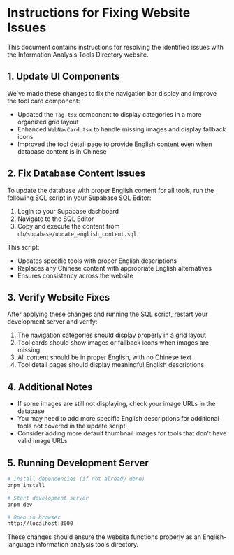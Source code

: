 # Instructions for Fixing Website Issues

This document contains instructions for resolving the identified issues with the Information Analysis Tools Directory website.

## 1. Update UI Components

We've made these changes to fix the navigation bar display and improve the tool card component:

- Updated the `Tag.tsx` component to display categories in a more organized grid layout
- Enhanced `WebNavCard.tsx` to handle missing images and display fallback icons
- Improved the tool detail page to provide English content even when database content is in Chinese

## 2. Fix Database Content Issues

To update the database with proper English content for all tools, run the following SQL script in your Supabase SQL Editor:

1. Login to your Supabase dashboard
2. Navigate to the SQL Editor
3. Copy and execute the content from `db/supabase/update_english_content.sql`

This script:
- Updates specific tools with proper English descriptions
- Replaces any Chinese content with appropriate English alternatives
- Ensures consistency across the website

## 3. Verify Website Fixes

After applying these changes and running the SQL script, restart your development server and verify:

1. The navigation categories should display properly in a grid layout
2. Tool cards should show images or fallback icons when images are missing
3. All content should be in proper English, with no Chinese text
4. Tool detail pages should display meaningful English descriptions

## 4. Additional Notes

- If some images are still not displaying, check your image URLs in the database
- You may need to add more specific English descriptions for additional tools not covered in the update script
- Consider adding more default thumbnail images for tools that don't have valid image URLs

## 5. Running Development Server

```bash
# Install dependencies (if not already done)
pnpm install

# Start development server
pnpm dev

# Open in browser
http://localhost:3000
```

These changes should ensure the website functions properly as an English-language information analysis tools directory. 
